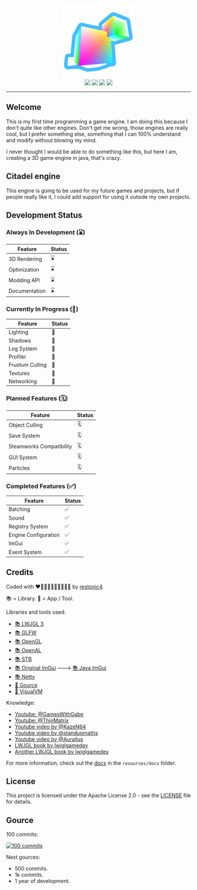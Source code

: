 <div align="center" style="text-align:center;"><img style="height: 200px" src="resources/assets/textures/icons/icon.png"></div>

<div align="center" style="text-align:center;">
    <a href="https://patreon.com/restonic4"><img src="https://img.shields.io/badge/Patreon-restonic4-orange?logo=patreon&style=for-the-badge"></a>
    <a href="https://github.com/restonic4"><img src="https://img.shields.io/badge/GitHub-restonic4-black?logo=github&style=for-the-badge"></a>
    <a href="https://discord.gg/9ZUpW6TDrb"><img src="https://img.shields.io/discord/735889440743882834?label=Discord&logo=discord&style=for-the-badge"></a>
    <a href="LICENSE"><img src="https://img.shields.io/badge/License-Apache-blue?style=for-the-badge"></a>
</div>

---

## Welcome

This is my first time programming a game engine. I am doing this because I don't quite like other engines. Don't get me wrong, those engines are really cool, but I prefer something else, something that I can 100% understand and modify without blowing my mind.

I never thought I would be able to do something like this, but here I am, creating a 3D game engine in java, that's crazy.

## Citadel engine

This engine is going to be used for my future games and projects, but if people really like it, I could add support for using it outside my own projects.

## Development Status

### Always In Development (⌛)
| Feature       | Status   |
|---------------|----------|
| 3D Rendering  | ⌛        |
| Optimization  | ⌛        |
| Modding API   | ⌛        |
| Documentation | ⌛        |

### Currently In Progress (🔄)
| Feature         | Status |
|-----------------|--------|
| Lighting        | 🔄     |
| Shadows         | 🔄     |
| Log System      | 🔄     |
| Profiler        | 🔄     |
| Frustum Culling | 🔄     |
| Textures        | 🔄     |
| Networking      | 🔄     |

### Planned Features (🗓️)
| Feature                  | Status |
|--------------------------|--------|
| Object Culling           | 🗓️    |
| Save System              | 🗓️    |
| Steamworks Compatibility | 🗓️    |
| GUI System               | 🗓️    |
| Particles                | 🗓️    |

### Completed Features (✅)
| Feature               | Status   |
|-----------------------|----------|
| Batching              | ✅        |
| Sound                 | ✅        |
| Registry System       | ✅        |
| Engine Configuration  | ✅        |
| ImGui                 | ✅        |
| Event System          | ✅        |

## Credits

Coded with ❤🧡💛💚💙💙💜🤎🖤🤍 by <a href="https://github.com/restonic4">restonic4</a>.

📚 = Library.
🔮 = App / Tool.

Libraries and tools used:
- <a href="https://www.lwjgl.org">📚 LWJGL 3</a>
- <a href="https://www.glfw.org">📚 GLFW</a>
- <a href="https://www.khronos.org/about/">📚 OpenGL</a>
- <a href="https://www.openal.org">📚 OpenAL</a>
- <a href="https://github.com/nothings/stb">📚 STB</a>
- <a href="https://github.com/ocornut/imgui">📚 Original ImGui</a> ---> <a href="https://github.com/SpaiR/imgui-java">📚 Java ImGui</a>
- <a href="https://github.com/netty/netty/">📚 Netty</a>
- <a href="https://gource.io">🔮 Gource</a>
- <a href="https://visualvm.github.io">🔮 VisualVM</a>

Knowledge:
- <a href="https://www.youtube.com/@GamesWithGabe">Youtube: @GamesWithGabe</a>
- <a href="https://www.youtube.com/@ThinMatrix">Youtube: @ThinMatrix</a>
- <a href="https://www.youtube.com/watch?v=f05PwswO7qc">Youtube video by @KazeN64</a>
- <a href="https://www.youtube.com/watch?v=1LCEiVDHJmc">Youtube video by @standupmaths</a>
- <a href="https://www.youtube.com/watch?v=YTfdBSjitd8">Youtube video by @Aurailus</a>
- <a href="https://ahbejarano.gitbook.io/lwjglgamedev">LWJGL book by lwjglgamedev</a>
- <a href="https://lwjglgamedev.gitbooks.io/3d-game-development-with-lwjgl/content">Another LWJGL book by lwjglgamedev</a>

For more information, check out the [docs](./resources/docs) in the `resources/docs` folder.

## License

This project is licensed under the Apache License 2.0 - see the [LICENSE](LICENSE) file for details.

## Gource

100 commits:

[![100 commits](https://img.youtube.com/vi/ai7zSsb1ELU/0.jpg)](https://www.youtube.com/watch?v=ai7zSsb1ELU)

Next gources:
- 500 commits.
- 1k commits.
- 1 year of development.